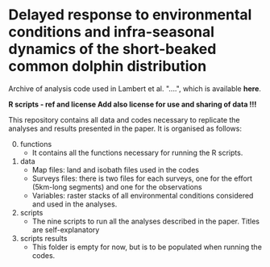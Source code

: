 Delayed response to environmental conditions and infra-seasonal dynamics of the short-beaked common dolphin distribution
======

Archive of analysis code used in Lambert et al. "....", which is available **here**. 

**R scripts - ref and license
Add also license for use and sharing of data !!!**


This repository contains all data and codes necessary to replicate the analyses and results presented in the paper. It is organised as follows:

0. functions
    * It contains all the functions necessary for running the R scripts. 
1.  data
    * Map files: land and isobath files used in the codes
    * Surveys files: there is two files for each surveys, one for the effort (5km-long segments) and one for the observations
    * Variables: raster stacks of all environmental conditions considered and used in the analyses. 
2.  scripts
    * The nine scripts to run all the analyses described in the paper. Titles are self-explanatory
3.  scripts results
    * This folder is empty for now, but is to be populated when running the codes. 


